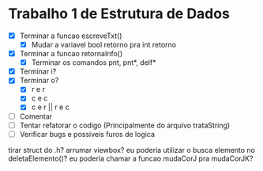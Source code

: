 # Trabalho 1 de Estrutura de Dados

- [X] Terminar a funcao escreveTxt()
    - [X] Mudar a variavel bool retorno pra int retorno
- [X] Terminar a funcao retornaInfo()
    - [X] Terminar os comandos pnt, pnt*, delf*
- [X] Terminar i? 
- [X] Terminar o?
    - [X] r e r
    - [X] c e c
    - [X] c e r || r e c
- [ ] Comentar 
- [ ] Tentar refatorar o codigo (Principalmente do arquivo trataString)
- [ ] Verificar bugs e possiveis furos de logica

tirar struct do .h?
arrumar viewbox?
eu poderia utilizar o busca elemento no deletaElemento()?
eu poderia chamar a funcao mudaCorJ pra mudaCorJK?
